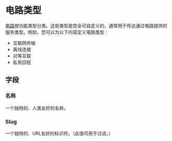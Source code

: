 # 电路类型

[电路](./circuit.md)按功能类型分类。这些类型是完全可自定义的，通常用于传达通过电路提供的服务类型。例如，您可以为以下内容定义电路类型：

* 互联网传输
* 离线连接
* 对等互联
* 私有回程

## 字段

### 名称

一个独特的、人类友好的名称。

### Slug

一个独特的、URL友好的标识符。（此值可用于过滤。）
